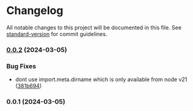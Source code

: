 # Changelog

All notable changes to this project will be documented in this file. See [standard-version](https://github.com/conventional-changelog/standard-version) for commit guidelines.

### [0.0.2](https://github.com/Bagaar/ember-template-lint-plugin/compare/v0.0.1...v0.0.2) (2024-03-05)


### Bug Fixes

* dont use import.meta.dirname which is only available from node v21 ([381b694](https://github.com/Bagaar/ember-template-lint-plugin/commit/381b6942455c2ef00d35fd7689e129d329e6e0d0))

### 0.0.1 (2024-03-05)
